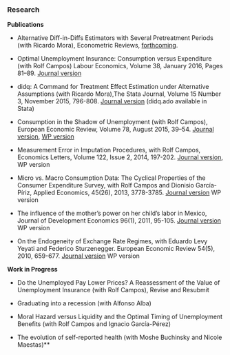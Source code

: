 ### Research

**Publications**

* Alternative Diff-in-Diffs Estimators with Several Pretreatment Periods (with Ricardo Mora), Econometric Reviews, [forthcoming](http://www.tandfonline.com/doi/abs/10.1080/07474938.2017.1348683).

* Optimal Unemployment Insurance: Consumption versus Expenditure (with Rolf Campos)  Labour Economics, Volume 38, January 2016, Pages 81–89. [Journal version](http://dx.doi.org/10.1016/j.labeco.2015.11.004)

* didq: A Command for Treatment Effect Estimation under Alternative Assumptions (with Ricardo Mora),The Stata Journal, Volume 15 Number 3, November 2015,  796-808. [Journal version](http://www.stata-journal.com/article.html?article=st0405) (didq.ado available in Stata)

* Consumption in the Shadow of Unemployment (with Rolf Campos),  European Economic Review, Volume 78, August 2015, 39–54. [Journal version](http://www.sciencedirect.com/science/article/pii/S0014292115000628), [WP version](myLib/CamposReggio_bde_dt1411e.pdf)

* Measurement Error in Imputation Procedures, with Rolf Campos, Economics Letters, Volume 122, Issue 2, 2014, 197-202. [Journal version](http://ideas.repec.org/a/eee/ecolet/v122y2014i2p197-202.html), WP version

* Micro vs. Macro Consumption Data: The Cyclical Properties of the Consumer Expenditure Survey, with Rolf Campos and Dionisio García-Píriz,  Applied Economics, 45(26), 2013, 3778-3785. [Journal version](http://www.tandfonline.com/doi/full/10.1080/00036846.2012.732689) WP version

* The influence of the mother’s power on her child’s labor in Mexico, Journal of Development Economics 96(1), 2011, 95-105. [Journal version](https://www.sciencedirect.com/science/article/pii/S0304387810000738) WP version

* On the Endogeneity of Exchange Rate Regimes, with Eduardo Levy Yeyati and Federico Sturzenegger. European Economic Review 54(5), 2010, 659-677. [Journal version](http://www.sciencedirect.com/science/article/pii/S0014292109001251) WP version

**Work in Progress**

* Do the Unemployed Pay Lower Prices? A Reassessment of the Value of Unemployment Insurance (with Rolf Campos), Revise and Resubmit

* Graduating into a recession (with Alfonso Alba)

* Moral Hazard versus Liquidity and the Optimal Timing of Unemployment Benefits (with Rolf Campos and Ignacio García-Pérez)

* The evolution of self-reported health (with Moshe Buchinsky and Nicole Maestas)**
